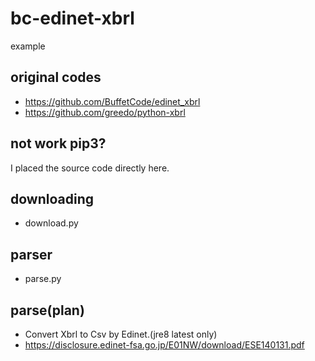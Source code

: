 # bc-edinet-xbrl
example

## original codes
- https://github.com/BuffetCode/edinet_xbrl
- https://github.com/greedo/python-xbrl

## not work pip3?
I placed the source code directly here.

## downloading
- download.py

## parser
- parse.py

## parse(plan)
- Convert Xbrl to Csv by Edinet.(jre8 latest only)
- https://disclosure.edinet-fsa.go.jp/E01NW/download/ESE140131.pdf
